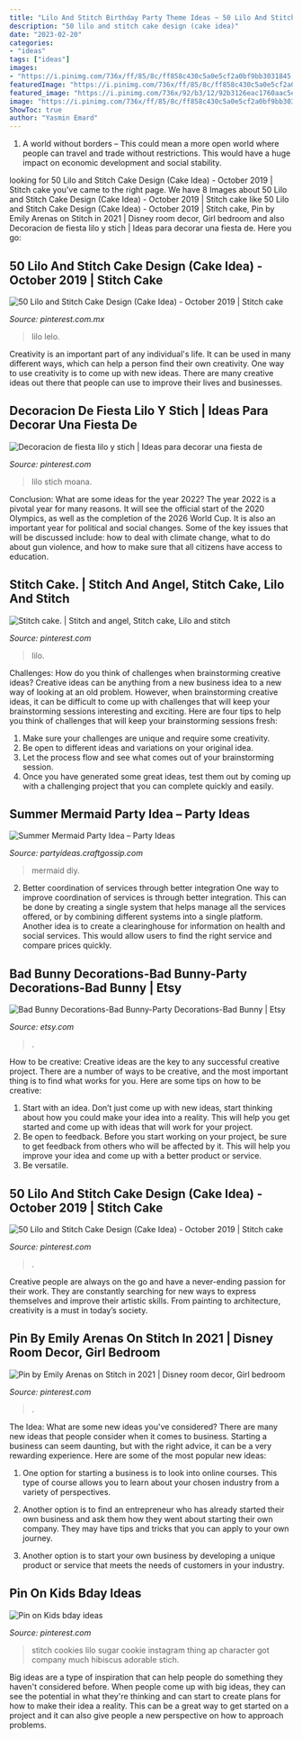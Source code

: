 ```yaml
---
title: "Lilo And Stitch Birthday Party Theme Ideas ~ 50 Lilo And Stitch Cake Design (cake Idea)"
description: "50 lilo and stitch cake design (cake idea)"
date: "2023-02-20"
categories:
- "ideas"
tags: ["ideas"]
images:
- "https://i.pinimg.com/736x/ff/85/8c/ff858c430c5a0e5cf2a0bf9bb3031845.jpg"
featuredImage: "https://i.pinimg.com/736x/ff/85/8c/ff858c430c5a0e5cf2a0bf9bb3031845.jpg"
featured_image: "https://i.pinimg.com/736x/92/b3/12/92b3126eac1760aac5ee54d0f49e30c3.jpg"
image: "https://i.pinimg.com/736x/ff/85/8c/ff858c430c5a0e5cf2a0bf9bb3031845.jpg"
ShowToc: true
author: "Yasmin Emard"
---
```



1. A world without borders – This could mean a more open world where people can travel and trade without restrictions. This would have a huge impact on economic development and social stability. 

	

		
looking for 50 Lilo and Stitch Cake Design (Cake Idea) - October 2019 | Stitch cake you've came to the right page. We have 8 Images about 50 Lilo and Stitch Cake Design (Cake Idea) - October 2019 | Stitch cake like 50 Lilo and Stitch Cake Design (Cake Idea) - October 2019 | Stitch cake, Pin by Emily Arenas on Stitch in 2021 | Disney room decor, Girl bedroom and also Decoracion de fiesta lilo y stich | Ideas para decorar una fiesta de. Here you go:
		
    
## 50 Lilo And Stitch Cake Design (Cake Idea) - October 2019 | Stitch Cake

<img loading=lazy src="https://i.pinimg.com/736x/9a/0c/e4/9a0ce4a9564f1d08c19f23dc8aaa700d.jpg" onerror="this.onerror=null;this.src='https://tse1.mm.bing.net/th?id=OIP.BY6YVY0LjaX04b3IPdVM9QHaKh&amp;pid=15.1';" alt="50 Lilo and Stitch Cake Design (Cake Idea) - October 2019 | Stitch cake">

_Source: pinterest.com.mx_

>lilo lelo. 

	

Creativity is an important part of any individual's life. It can be used in many different ways, which can help a person find their own creativity. One way to use creativity is to come up with new ideas. There are many creative ideas out there that people can use to improve their lives and businesses.

    
## Decoracion De Fiesta Lilo Y Stich | Ideas Para Decorar Una Fiesta De

<img loading=lazy src="https://i.pinimg.com/736x/ff/85/8c/ff858c430c5a0e5cf2a0bf9bb3031845.jpg" onerror="this.onerror=null;this.src='https://tse3.mm.bing.net/th?id=OIP.s-hLpCezexY1wuGKzZgX9QHaFn&amp;pid=15.1';" alt="Decoracion de fiesta lilo y stich | Ideas para decorar una fiesta de">

_Source: pinterest.com_

>lilo stich moana. 

	

Conclusion: What are some ideas for the year 2022?
The year 2022 is a pivotal year for many reasons. It will see the official start of the 2020 Olympics, as well as the completion of the 2026 World Cup. It is also an important year for political and social changes. Some of the key issues that will be discussed include: how to deal with climate change, what to do about gun violence, and how to make sure that all citizens have access to education.

    
## Stitch Cake. | Stitch And Angel, Stitch Cake, Lilo And Stitch

<img loading=lazy src="https://i.pinimg.com/originals/54/8f/50/548f5046c83343fc6479cf00a2bb1660.jpg" onerror="this.onerror=null;this.src='https://tse4.mm.bing.net/th?id=OIP.nzK4hj1VEdjPR0YrlOSyQAHaKQ&amp;pid=15.1';" alt="Stitch cake. | Stitch and angel, Stitch cake, Lilo and stitch">

_Source: pinterest.com_

>lilo. 

	

Challenges: How do you think of challenges when brainstorming creative ideas?
Creative ideas can be anything from a new business idea to a new way of looking at an old problem. However, when brainstorming creative ideas, it can be difficult to come up with challenges that will keep your brainstorming sessions interesting and exciting. Here are four tips to help you think of challenges that will keep your brainstorming sessions fresh: 
1) Make sure your challenges are unique and require some creativity.
2) Be open to different ideas and variations on your original idea.
3) Let the process flow and see what comes out of your brainstorming session.
4) Once you have generated some great ideas, test them out by coming up with a challenging project that you can complete quickly and easily.

    
## Summer Mermaid Party Idea – Party Ideas

<img loading=lazy src="https://i1.wp.com/partyideas.craftgossip.com/files/2018/06/mermaid-party-ideas-diy.jpg?fit=514%2C1200&amp;ssl=1" onerror="this.onerror=null;this.src='https://tse2.mm.bing.net/th?id=OIP.PHAQOHjglYWIK-R_juVHlAHaRR&amp;pid=15.1';" alt="Summer Mermaid Party Idea – Party Ideas">

_Source: partyideas.craftgossip.com_

>mermaid diy. 

	

2) Better coordination of services through better integration
One way to improve coordination of services is through better integration. This can be done by creating a single system that helps manage all the services offered, or by combining different systems into a single platform. Another idea is to create a clearinghouse for information on health and social services. This would allow users to find the right service and compare prices quickly.

    
## Bad Bunny Decorations-Bad Bunny-Party Decorations-Bad Bunny | Etsy

<img loading=lazy src="https://i.etsystatic.com/19778569/r/il/d3c76b/2444093260/il_794xN.2444093260_plaa.jpg" onerror="this.onerror=null;this.src='https://tse1.mm.bing.net/th?id=OIP.3b2Bhk9Zu7mBySGTfUyQ1wHaNK&amp;pid=15.1';" alt="Bad Bunny Decorations-Bad Bunny-Party Decorations-Bad Bunny | Etsy">

_Source: etsy.com_

>. 

	

How to be creative:
Creative ideas are the key to any successful creative project. There are a number of ways to be creative, and the most important thing is to find what works for you. Here are some tips on how to be creative: 
1. Start with an idea. Don’t just come up with new ideas, start thinking about how you could make your idea into a reality. This will help you get started and come up with ideas that will work for your project. 
2. Be open to feedback. Before you start working on your project, be sure to get feedback from others who will be affected by it. This will help you improve your idea and come up with a better product or service. 
3. Be versatile.

    
## 50 Lilo And Stitch Cake Design (Cake Idea) - October 2019 | Stitch Cake

<img loading=lazy src="https://i.pinimg.com/736x/90/5a/fc/905afccb072aeac0d687d423d02c2cc9.jpg" onerror="this.onerror=null;this.src='https://tse4.mm.bing.net/th?id=OIP.3rvV67BF1FRFkbUblVUpKgHaND&amp;pid=15.1';" alt="50 Lilo and Stitch Cake Design (Cake Idea) - October 2019 | Stitch cake">

_Source: pinterest.com_

>. 

	

Creative people are always on the go and have a never-ending passion for their work. They are constantly searching for new ways to express themselves and improve their artistic skills. From painting to architecture, creativity is a must in today’s society.

    
## Pin By Emily Arenas On Stitch In 2021 | Disney Room Decor, Girl Bedroom

<img loading=lazy src="https://i.pinimg.com/736x/0a/97/2f/0a972f7c2708709aa3a9605937f41c62.jpg" onerror="this.onerror=null;this.src='https://tse1.mm.bing.net/th?id=OIP.qxAXWCv-AfiUVBzF7TsyAQHaJA&amp;pid=15.1';" alt="Pin by Emily Arenas on Stitch in 2021 | Disney room decor, Girl bedroom">

_Source: pinterest.com_

>. 

	

The Idea: What are some new ideas you've considered?
There are many new ideas that people consider when it comes to business. Starting a business can seem daunting, but with the right advice, it can be a very rewarding experience. Here are some of the most popular new ideas:
1. One option for starting a business is to look into online courses. This type of course allows you to learn about your chosen industry from a variety of perspectives.

2. Another option is to find an entrepreneur who has already started their own business and ask them how they went about starting their own company. They may have tips and tricks that you can apply to your own journey.

3. Another option is to start your own business by developing a unique product or service that meets the needs of customers in your industry.

    
## Pin On Kids Bday Ideas

<img loading=lazy src="https://i.pinimg.com/736x/92/b3/12/92b3126eac1760aac5ee54d0f49e30c3.jpg" onerror="this.onerror=null;this.src='https://tse3.mm.bing.net/th?id=OIP.7PFpxuP7bc6sHFQrGC_hNAHaHa&amp;pid=15.1';" alt="Pin on Kids bday ideas">

_Source: pinterest.com_

>stitch cookies lilo sugar cookie instagram thing ap character got company much hibiscus adorable stich. 

	

Big ideas are a type of inspiration that can help people do something they haven't considered before. When people come up with big ideas, they can see the potential in what they're thinking and can start to create plans for how to make their idea a reality. This can be a great way to get started on a project and it can also give people a new perspective on how to approach problems.

